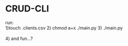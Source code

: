 # CRUD-CLI 
run: <br>
 1)touch .clients.csv
 2) chmod a+x ./main.py
 3) ./main.py <br> <br>
 4) and fun...?

